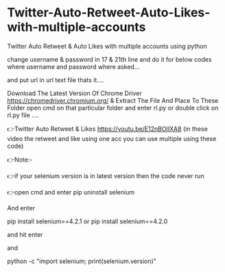 # Twitter-Auto-Retweet-Auto-Likes-with-multiple-accounts
Twitter Auto Retweet &amp; Auto Likes with multiple accounts using python

change username & password in 17 & 21th line and do it for below codes where username and password where asked...

and put url in url text file thats it....

Download The Latest Version Of Chrome Driver https://chromedriver.chromium.org/ & Extract The File And Place To These Folder open cmd on that particular folder and  enter rl.py or double click on rl.py file ....


👉Twitter Auto Retweet & Likes https://youtu.be/E12nBOlIXA8
(in these video the retweet and like using one acc you can use multiple using these code)

👉Note:-

👉if your selenium version is in latest version then the code never run

👉open cmd and enter pip uninstall selenium

And enter

pip install selenium==4.2.1 or pip install selenium==4.2.0

and hit enter

and

python -c "import selenium; print(selenium.version)"
